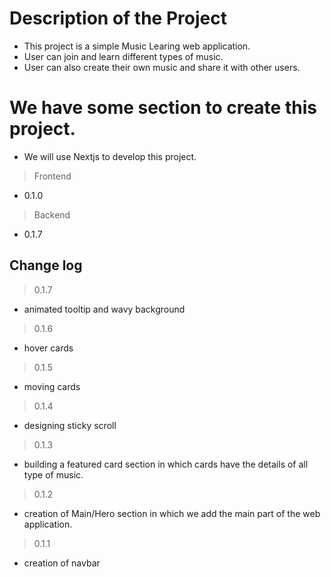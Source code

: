 
# Description of the Project

* This project is a simple Music Learing web application.
* User can join and learn different types of music.
* User can also create their own music and share it with other users.


# We have some section to create this project.

* We will use Nextjs to develop this project.
> Frontend
* 0.1.0 
> Backend

- 0.1.7

## Change log

>0.1.7
* animated tooltip and wavy background

>0.1.6
* hover cards

>0.1.5
* moving cards

>0.1.4
* designing sticky scroll

>0.1.3
* building a featured card section in which cards have the details of all type of music.

>0.1.2
* creation of Main/Hero section in which we add the main part of the web application.

>0.1.1
* creation of navbar
